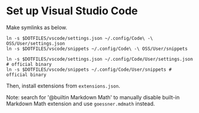 # Set up Visual Studio Code

Make symlinks as below.

```shell
ln -s $DOTFILES/vscode/settings.json ~/.config/Code\ -\ OSS/User/settings.json
ln -s $DOTFILES/vscode/snippets ~/.config/Code\ -\ OSS/User/snippets

ln -s $DOTFILES/vscode/settings.json ~/.config/Code/User/settings.json # official binary
ln -s $DOTFILES/vscode/snippets ~/.config/Code/User/snippets # official binary
```

Then, install extensions from `extensions.json`.

Note: search for '@builtin Markdown Math' to manually disable built-in Markdown Math extension and use `goessner.mdmath` instead.
